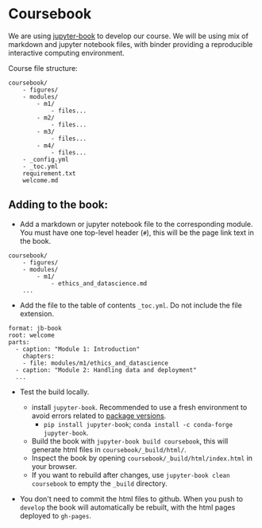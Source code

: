 # Coursebook

We are using [jupyter-book](https://jupyterbook.org/intro.html) to develop our course. We will be using mix of markdown and jupyter notebook files, with binder providing a reproducible interactive computing environment. 

Course file structure:

```
coursebook/
    - figures/
    - modules/
        - m1/
            - files...
        - m2/
            - files...
        - m3/
            - files...
        - m4/
            - files...
    - _config.yml
    - _toc.yml
    requirement.txt
    welcome.md
```

## Adding to the book:

- Add a markdown or jupyter notebook file to the corresponding module. You must have one top-level header (`#`), this will be the page link text in the book.
```
coursebook/
    - figures/
    - modules/
        - m1/
            - ethics_and_datascience.md
    ...
```

- Add the file to the table of contents `_toc.yml`. Do not include the file extension.
```
format: jb-book
root: welcome
parts:
  - caption: "Module 1: Introduction"
    chapters:
    - file: modules/m1/ethics_and_datascience
  - caption: "Module 2: Handling data and deployment"
  ...

```

- Test the build locally.
    - install `jupyter-book`. Recommended to use a fresh environment to avoid errors related to [package versions](https://github.com/executablebooks/jupyter-book/issues/1394). 
        - `pip install jupyter-book`; `conda install -c conda-forge jupyter-book`.
    - Build the book with `jupyter-book build coursebook`, this will generate html files in `coursebook/_build/html/`.
    - Inspect the book by opening `coursebook/_build/html/index.html` in your browser.
    - If you want to rebuild after changes, use `jupyter-book clean coursebook` to empty the `_build` directory.

- You don't need to commit the html files to github. When you push to `develop` the book will automatically be rebuilt, with the html pages deployed to `gh-pages`.
